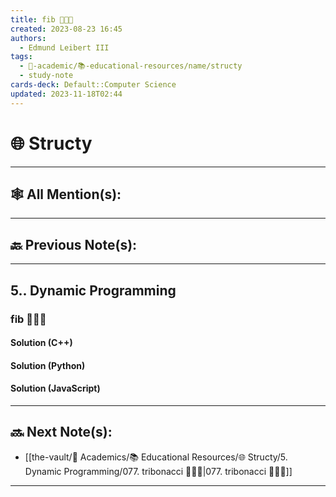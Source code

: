 ```yaml
---
title: fib 👨🏽‍💻
created: 2023-08-23 16:45
authors:
  - Edmund Leibert III
tags:
  - 🔴-academic/📚-educational-resources/name/structy
  - study-note
cards-deck: Default::Computer Science
updated: 2023-11-18T02:44
---
```


# 🌐 Structy

---

## 🕸️ All Mention(s):

---

## 🔙 Previous Note(s):

---

## 5.. Dynamic Programming

### **fib 👨🏽‍💻**

#### Solution (C++)

#### Solution (Python)

#### Solution (JavaScript)

---

## 🔜 Next Note(s):
- [[the-vault/🔴 Academics/📚 Educational Resources/🌐 Structy/5. Dynamic Programming/077. tribonacci 👨🏽‍💻|077. tribonacci 👨🏽‍💻]]

---



